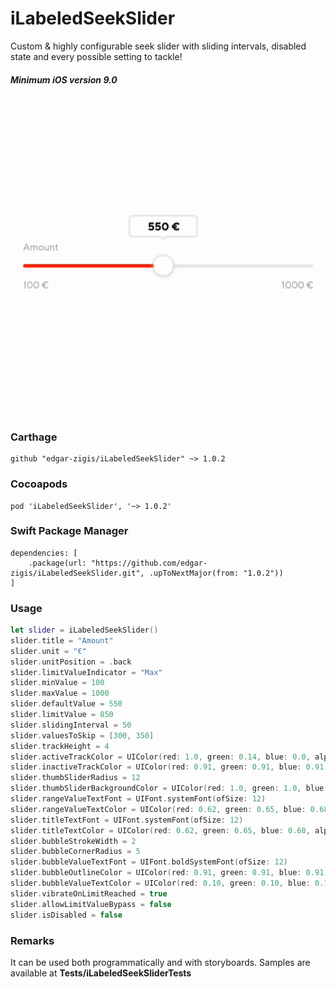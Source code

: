 # iLabeledSeekSlider


Custom & highly configurable seek slider with sliding intervals, disabled state and every possible setting to tackle!
##### Minimum iOS version 9.0

![alt text](https://github.com/edgar-zigis/LabeledSeekSlider/blob/master/sample-slide.gif?raw=true)

### Carthage

```
github "edgar-zigis/iLabeledSeekSlider" ~> 1.0.2
```
### Cocoapods

```
pod 'iLabeledSeekSlider', '~> 1.0.2'
```
### Swift Package Manager

```
dependencies: [
    .package(url: "https://github.com/edgar-zigis/iLabeledSeekSlider.git", .upToNextMajor(from: "1.0.2"))
]
```
### Usage
``` swift
let slider = iLabeledSeekSlider()
slider.title = "Amount"
slider.unit = "€"
slider.unitPosition = .back
slider.limitValueIndicator = "Max"
slider.minValue = 100
slider.maxValue = 1000
slider.defaultValue = 550
slider.limitValue = 850
slider.slidingInterval = 50
slider.valuesToSkip = [300, 350]
slider.trackHeight = 4
slider.activeTrackColor = UIColor(red: 1.0, green: 0.14, blue: 0.0, alpha: 1.0)
slider.inactiveTrackColor = UIColor(red: 0.91, green: 0.91, blue: 0.91, alpha: 1.0)
slider.thumbSliderRadius = 12
slider.thumbSliderBackgroundColor = UIColor(red: 1.0, green: 1.0, blue: 1.0, alpha: 1.0)
slider.rangeValueTextFont = UIFont.systemFont(ofSize: 12)
slider.rangeValueTextColor = UIColor(red: 0.62, green: 0.65, blue: 0.68, alpha: 1.0)
slider.titleTextFont = UIFont.systemFont(ofSize: 12)
slider.titleTextColor = UIColor(red: 0.62, green: 0.65, blue: 0.68, alpha: 1.0)
slider.bubbleStrokeWidth = 2
slider.bubbleCornerRadius = 5
slider.bubbleValueTextFont = UIFont.boldSystemFont(ofSize: 12)
slider.bubbleOutlineColor = UIColor(red: 0.91, green: 0.91, blue: 0.91, alpha: 1.0)
slider.bubbleValueTextColor = UIColor(red: 0.10, green: 0.10, blue: 0.10, alpha: 1.0)
slider.vibrateOnLimitReached = true
slider.allowLimitValueBypass = false
slider.isDisabled = false
```
### Remarks
It can be used both programmatically and with storyboards. Samples are available at **Tests/iLabeledSeekSliderTests**
